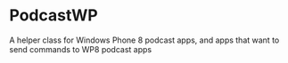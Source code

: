 PodcastWP
=========

A helper class for Windows Phone 8 podcast apps, and apps that want to send commands to WP8 podcast apps
